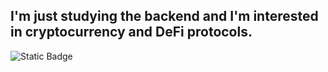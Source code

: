 ## I'm just studying the **backend** and I'm interested in **cryptocurrency** and **DeFi** protocols.
![Static Badge](https://img.shields.io/badge/go-black?style=for-the-badge&logo=go)
